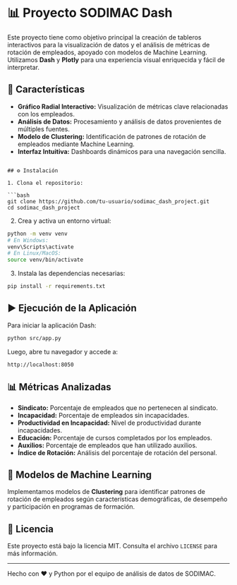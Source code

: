 # 📊 Proyecto SODIMAC Dash

Este proyecto tiene como objetivo principal la creación de tableros interactivos para la visualización de datos y el análisis de métricas de rotación de empleados, apoyado con modelos de Machine Learning. Utilizamos **Dash** y **Plotly** para una experiencia visual enriquecida y fácil de interpretar.

## 🚀 Características

- **Gráfico Radial Interactivo:** Visualización de métricas clave relacionadas con los empleados.
- **Análisis de Datos:** Procesamiento y análisis de datos provenientes de múltiples fuentes.
- **Modelo de Clustering:** Identificación de patrones de rotación de empleados mediante Machine Learning.
- **Interfaz Intuitiva:** Dashboards dinámicos para una navegación sencilla.

```

## ⚙️ Instalación

1. Clona el repositorio:

```bash
git clone https://github.com/tu-usuario/sodimac_dash_project.git
cd sodimac_dash_project
```

2. Crea y activa un entorno virtual:

```bash
python -m venv venv
# En Windows:
venv\Scripts\activate
# En Linux/MacOS:
source venv/bin/activate
```

3. Instala las dependencias necesarias:

```bash
pip install -r requirements.txt
```

## ▶️ Ejecución de la Aplicación

Para iniciar la aplicación Dash:

```bash
python src/app.py
```

Luego, abre tu navegador y accede a:

```
http://localhost:8050
```

## 📊 Métricas Analizadas

- **Sindicato:** Porcentaje de empleados que no pertenecen al sindicato.
- **Incapacidad:** Porcentaje de empleados sin incapacidades.
- **Productividad en Incapacidad:** Nivel de productividad durante incapacidades.
- **Educación:** Porcentaje de cursos completados por los empleados.
- **Auxilios:** Porcentaje de empleados que han utilizado auxilios.
- **Índice de Rotación:** Análisis del porcentaje de rotación del personal.

## 🤖 Modelos de Machine Learning

Implementamos modelos de **Clustering** para identificar patrones de rotación de empleados según características demográficas, de desempeño y participación en programas de formación.

## 📝 Licencia

Este proyecto está bajo la licencia MIT. Consulta el archivo `LICENSE` para más información.

---

Hecho con ❤️ y Python por el equipo de análisis de datos de SODIMAC.
